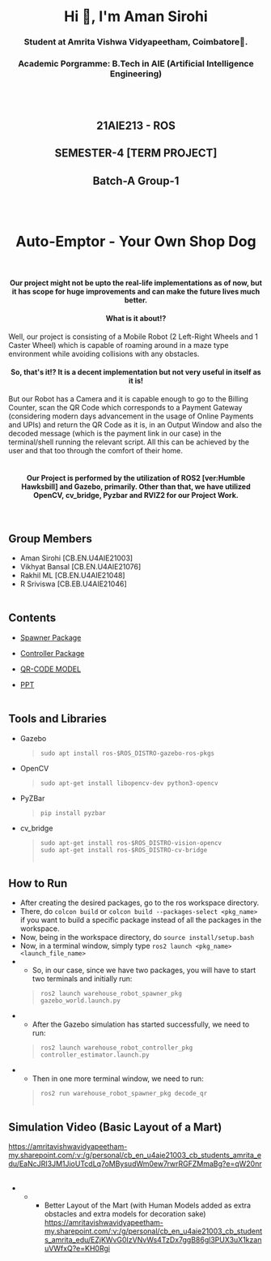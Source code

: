 <h1 align="center">Hi 👋, I'm Aman Sirohi</h1>
<h3 align="center">Student at Amrita Vishwa Vidyapeetham, Coimbatore🌟.</h3>
<h3 align="center">Academic Porgramme: B.Tech in AIE (Artificial Intelligence Engineering)</h3>
<br>
<br>

<h2 align="center">21AIE213 - ROS</h2>
<h2 align="center">SEMESTER-4 [TERM PROJECT]</h2>
<h2 align="center">Batch-A Group-1</h2>
<br>
<br>
<h1 align="center"> Auto-Emptor - Your Own Shop Dog</h1>
<br>

<h4 align="center">Our project might not be upto the real-life implementations as of now, but it has scope for huge improvements and can make the future lives much better.</h4> 
  <h4 align="center">What is it about!?</h4>
Well, our project is consisting of a Mobile Robot (2 Left-Right Wheels and 1 Caster Wheel) which is capable of roaming around in a maze type environment while avoiding collisions with any obstacles.</h5>
  <h4 align="center">So, that's it!? It is a decent implementation but not very useful in itself as it is!</h4>
But our Robot has a Camera and it is capable enough to go to the Billing Counter, scan the QR Code which corresponds to a Payment Gateway (considering modern days advancement in the usage of Online Payments and UPIs) and return the QR Code as it is, in an Output Window and also the decoded message (which is the payment link in our case) in the terminal/shell running the relevant script. All this can be achieved by the user and that too through the comfort of their home.</h4>
<br>
<br>
<h4 align="center">Our Project is performed by the utilization of ROS2 [ver:Humble Hawksbill] and Gazebo, primarily. Other than that, we have utilized OpenCV, cv_bridge, Pyzbar and RVIZ2 for our Project Work.</h4>
<br>

## Group Members
* Aman Sirohi [CB.EN.U4AIE21003]
* Vikhyat Bansal [CB.EN.U4AIE21076]
* Rakhil ML [CB.EN.U4AIE21048]
* R Sriviswa [CB.EB.U4AIE21046]
  <br><br>
  
## Contents
* [Spawner Package](https://github.com/ErAgOn-AmAnSiRoHi/Auto-Emptor/tree/main/warehouse_robot_spawner_pkg)
* [Controller Package](https://github.com/ErAgOn-AmAnSiRoHi/Auto-Emptor/tree/main/warehouse_robot_controller_pkg)

* [QR-CODE MODEL](https://github.com/ErAgOn-AmAnSiRoHi/Auto-Emptor/tree/main/QR_Code_Model/texture)

* [PPT](https://github.com/ErAgOn-AmAnSiRoHi/Auto-Emptor/blob/main/ROS_TEAM_1_BATCH_A_END_TERM.pptx)
  <br><br>

## Tools and Libraries
* Gazebo
  > ```sudo apt install ros-$ROS_DISTRO-gazebo-ros-pkgs```
* OpenCV
  > ```sudo apt-get install libopencv-dev python3-opencv```
* PyZBar
  > ```pip install pyzbar```
* cv_bridge
  > ```sudo apt-get install ros-$ROS_DISTRO-vision-opencv```   
  >    ```sudo apt-get install ros-$ROS_DISTRO-cv-bridge```
<br><br>

## How to Run
* After creating the desired packages, go to the ros workspace directory.
* There, do ```colcon build``` or ```colcon build --packages-select <pkg_name>``` if you want to build a specific package instead of all the packages in the workspace.
* Now, being in the workspace directory, do ```source install/setup.bash```
* Now, in a terminal window, simply type ```ros2 launch <pkg_name> <launch_file_name>```
* * So, in our case, since we have two packages, you will have to start two terminals and initially run:   
  > ```ros2 launch warehouse_robot_spawner_pkg gazebo_world.launch.py```   
* *  After the Gazebo simulation has started successfully, we need to run:   
  > ```ros2 launch warehouse_robot_controller_pkg controller_estimator.launch.py```   
* *  Then in one more terminal window, we need to run:   
  > ```ros2 run warehouse_robot_spawner_pkg decode_qr```
<br><br>

## Simulation Video (Basic Layout of a Mart)
https://amritavishwavidyapeetham-my.sharepoint.com/:v:/g/personal/cb_en_u4aie21003_cb_students_amrita_edu/EaNcJRI3JM1JioUTcdLq7oMBysudWm0ew7rwrRGFZMmaBg?e=qW20nr   
<br>
* * * Better Layout of the Mart (with Human Models added as extra obstacles and extra models for decoration sake)   
https://amritavishwavidyapeetham-my.sharepoint.com/:v:/g/personal/cb_en_u4aie21003_cb_students_amrita_edu/EZjKWvG0IzVNvWs4TzDx7ggB86gl3PUX3uX1kzanuVWfxQ?e=KH0Rgi
